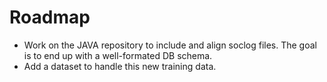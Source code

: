 # Roadmap

- Work on the JAVA repository to include and align soclog files. The goal is to end up with a well-formated DB schema.
- Add a dataset to handle this new training data.